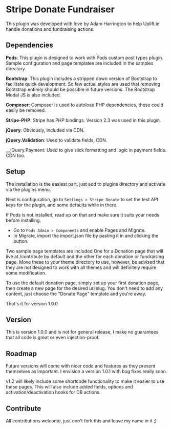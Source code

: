# Stripe Donate Fundraiser

This plugin was developed with love by Adam Harrington to help Uplift.ie 
handle donations and fundraising actions.

## Dependencies

__Pods__: This plugin is designed to work with Pods custom post types plugin. 
Sample configuration and page templates are included in the samples directory.

__Bootstrap__: This plugin includes a stripped down version of Bootstrap to facilitate quick development.
So few actual styles are used that removing Bootstrap entirely should be possible in 
future versions. The Bootstrap Modal JS is also included.

__Composer__: Composer is used to autoload PHP dependencies, these could easily be removed.

__Stripe-PHP__: Stripe has PHP bindings. Version 2.3 was used in this plugin.

__jQuery__: Obviously, included via CDN.

__jQuery.Validation__: Used to validate fields, CDN.

__jQuery.Payment: Used to give slick formatting and logic in payment fields. CDN too.

## Setup

The installation is the easiest part, just add to plugins directory and activate via the plugins menu.

Next is configuration, go to `Settings > Stripe Donate` to set the test API keys for the plugin, and
some defaults while in there.

If Pods is not installed, read up on that and make sure it suits your needs before installing. 
- Go to `Pods Admin > Components` and enable Pages and Migrate.
- In Migrate, import the import.json file by pasting it in and clicking the button.

Two sample page templates are included One for a Donation page that will live at \/contribute by default 
and the other for each donation or fundraising page. Move these to your theme directory to use, however, 
be advised that they are not designed to work with all themes and will definitely require some modification.

To use the default donation page, simply set up your first donation page, then create a new page 
for the desired url slug. You don't need to add any content, just choose the "Donate Page" template and you're
away.

That's it for version 1.0.0

## Version

This is version 1.0.0 and is not for general release, I make no guarantees that all code is great or even
injection-proof.

## Roadmap

Future versions will come with nicer code and features as they present themselves as important. I envision a 
version 1.0.1 with bug fixes really soon.

v1.2 will likely include some shortcode functionality to make it easier to use these pages. This will also 
include added fields, options and activation/deactivation hooks for DB actions.

## Contribute

All contributions welcome, just don't fork this and leave my name in it ;)



